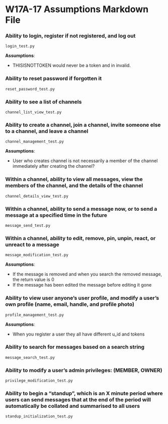 # W17A-17 Assumptions Markdown File
### Ability to login, register if not registered, and log out
```
login_test.py
```
**Assumptions**:
- THISISNOTTOKEN would never be a token and in invalid.

### Ability to reset password if forgotten it
```
reset_password_test.py
```
### Ability to see a list of channels
```
channel_list_view_test.py
```
### Ability to create a channel, join a channel, invite someone else to a channel, and leave a channel
```
channel_management_test.py
```
**Assumptions**:
- User who creates channel is not necessarily a member of the channel immediately after creating the channel?

### Within a channel, ability to view all messages, view the members of the channel, and the details of the channel
``` 
channel_details_view_test.py
```
### Within a channel, ability to send a message now, or to send a message at a specified time in the future
```
message_send_test.py
```
### Within a channel, ability to edit, remove, pin, unpin, react, or unreact to a message
```
message_modification_test.py
```
**Assumptions**:
- If the message is removed and when you search the removed message, the return value is 0
- If the message has been edited the message before editing it gone

### Ability to view user anyone’s user profile, and modify a user’s own profile (name, email, handle, and profile photo)
```
profile_management_test.py
```
**Assumptions**:
- When you register a user they all have different u_id and tokens

### Ability to search for messages based on a search string
```
message_search_test.py
```
### Ability to modify a user’s admin privileges: (MEMBER, OWNER)
```
privilege_modification_test.py
```
### Ability to begin a “standup”, which is an X minute period where users can send messages that at the end of the period will automatically be collated and summarised to all users
```
standup_initialization_test.py
```
